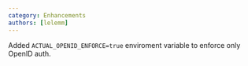 ```yaml
---
category: Enhancements
authors: [lelemm]
---
```


Added `ACTUAL_OPENID_ENFORCE=true` enviroment variable to enforce only OpenID auth.